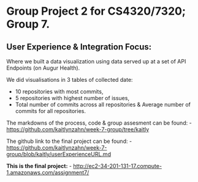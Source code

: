 # Group Project 2 for CS4320/7320; Group 7. 

## User Experience & Integration Focus:

Where we built a data visualization using data served up at a set of API Endpoints (on Augur Health).

We did visualisations in 3 tables of collected date: 
  -  10 repositories with most commits,  
   -  5 repositories with highest number of issues, 
   -  Total number of commits across all repositories & Average number of commits for all repositories. 
     


The markdowns of the process, code & group assesment can be found:
     - https://github.com/kaitlynzahn/week-7-group/tree/kaitly

The github link to the final project can be found:
     - https://github.com/kaitlynzahn/week-7-group/blob/kaitly/userExperienceURL.md
      
**This is the final project:**
     - http://ec2-34-201-131-17.compute-1.amazonaws.com/assignment7/
